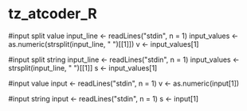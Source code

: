 # tz_atcoder_R


#input split value
input_line <- readLines("stdin", n = 1)
input_values <- as.numeric(strsplit(input_line, " ")[[1]])
v <- input_values[1]


#input split string
input_line <- readLines("stdin", n = 1)
input_values <- strsplit(input_line, " ")[[1]]
s <- input_values[1]


#input value
input <- readLines("stdin", n = 1)
v <- as.numeric(input[1])


#input string
input <- readLines("stdin", n = 1)
s <- input[1]
